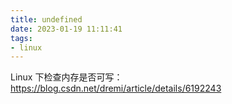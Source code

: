 ```yaml
---
title: undefined
date: 2023-01-19 11:11:41
tags:
- linux
---
```


Linux 下检查内存是否可写：https://blog.csdn.net/dremi/article/details/6192243

